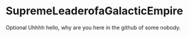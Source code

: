 # SupremeLeaderofaGalacticEmpire
Optional
Uhhhh hello, why are you here in the github of some nobody.
